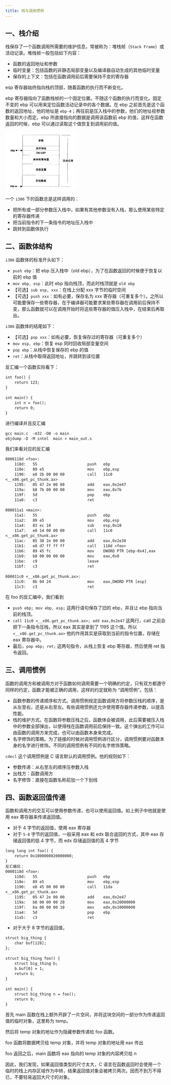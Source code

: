 ```yaml
---
title: 栈与调用惯例
---
```


## 一、栈介绍

栈保存了一个函数调用所需要的维护信息，常被称为：堆栈帧（`Stack Frame`）或活动记录。堆栈帧一般包括如下内容：

- 函数的返回地址和参数
- 临时变量：包括函数的非静态局部变量以及编译器自动生成的其他临时变量
- 保存的上下文：包括在函数调用前后需要保持不变的寄存器

esp 寄存器始终指向栈的顶部，随着函数的执行而不断变化。

ebp 寄存器指向了函数栈帧的一个固定位置。不随这个函数的执行而变化。固定不变的 ebp 可以用来定位函数活动记录中的各个数据。在 ebp 之前首先是这个函数的返回地址，他的地址是 `ebp-4`；再往前是压入栈中的参数，他们的地址视参数数量和大小而定。ebp 所直接指向的数据是调用该函数前 ebp 的值，这样在函数返回的时候，ebp 可以通过读取这个值恢复到调用前的值。

<img src="./image/函数的栈帧.png" style="zoom:50%;" />

一个 `i386` 下的函数总是这样调用的：

- 把所有或一部分参数压入栈中，如果有其他参数没有入栈，那么使用某些特定的寄存器传递
- 把当前指令的下一条指令的地址压入栈中
- 跳转到函数体执行

## 二、函数体结构

`i386` 函数体的标准开头如下：

- `push ebp`：把 ebp 压入栈中（old ebp），为了在函数返回的时候便于恢复以前的 ebp 值
- `mov ebp, esp`：此时 ebp 指向栈顶，而此时栈顶就是 `old ebp`
- 【可选】`sub esp, xxx`：在栈上分配 xxx 字节的临时空间
- 【可选】`push xxx`：如有必要，保存名为 xxx 寄存器（可重复多个）。之所以可能要保存一些寄存器，在于编译器可能要求某些寄存器在调用前后保持不变，那么函数就可以在调用开始时将这些寄存器的值压入栈中，在结束后再取出。

`i386` 函数体的结尾如下：

- 【可选】`pop xxx`：如有必要，恢复保存过的寄存器（可重复多个）
- `mov esp, ebp`：恢复 esp 同时回收局部变量空间
- `pop ebp`：从栈中恢复保存的 ebp 的值
- `ret`：从栈中取得返回地址，并跳转到该位置

反汇编一个函数实际看下：

```
int foo() {
    return 123;
}

int main() {
    int n = foo();
    return 0;
}
```

进行编译并且反汇编

```
gcc main.c  -m32 -O0 -o main
objdump -D -M intel  main > main_out.s
```

我们来看对应的反汇编

```
0000118d <foo>:
    118d:	55                   	push   ebp
    118e:	89 e5                	mov    ebp,esp
    1190:	e8 2b 00 00 00       	call   11c0 <__x86.get_pc_thunk.ax>
    1195:	05 47 2e 00 00       	add    eax,0x2e47
    119a:	b8 7b 00 00 00       	mov    eax,0x7b
    119f:	5d                   	pop    ebp
    11a0:	c3                   	ret    

000011a1 <main>:
    11a1:	55                   	push   ebp
    11a2:	89 e5                	mov    ebp,esp
    11a4:	83 ec 10             	sub    esp,0x10
    11a7:	e8 14 00 00 00       	call   11c0 <__x86.get_pc_thunk.ax>
    11ac:	05 30 2e 00 00       	add    eax,0x2e30
    11b1:	e8 d7 ff ff ff       	call   118d <foo>
    11b6:	89 45 fc             	mov    DWORD PTR [ebp-0x4],eax
    11b9:	b8 00 00 00 00       	mov    eax,0x0
    11be:	c9                   	leave  
    11bf:	c3                   	ret    

000011c0 <__x86.get_pc_thunk.ax>:
    11c0:	8b 04 24             	mov    eax,DWORD PTR [esp]
    11c3:	c3                   	ret    
```

在 foo 的反汇编中，我们看到

- `push ebp; mov ebp, esp;` 这两行语句保存了旧的 ebp，并且让 ebp 指向当前的栈顶。
- `call 11c0 <__x86.get_pc_thunk.ax>; add eax,0x2e47` 这两行，call 之前会把下一条指令压栈，所以 eax 其实是拿到了 1195 这个值。所以 `<__x86.get_pc_thunk.ax>` 他的作用其实是获取到当前的指令位置，存储在 eax 寄存器中。
- 最后，`pop ebp; ret;` 这两句指令，从栈上恢复 ebp 寄存器，然后使用 ret 指令返回。

## 三、调用惯例

函数的调用方和被调用方对于函数如何调用需要一个明确的约定，只有双方都遵守同样的约定，函数才能被正确的调用，这样的约定就称为 “调用惯例”。包括：

- 函数参数的传递顺序和方式。调用惯例规定函数调用方将参数压栈的顺序，是从左至右，还是从右至左。有些调用惯例还允许使用寄存器传递参数，以提高性能。
- 栈的维护方式。在函数将参数压栈之后，函数体会被调用，此后需要被压入栈中的参数全部弹出，以使得栈在函数调用前后保持一致。这个弹出的工作可以由函数的调用方来完成，也可以由函数本身来完成。
- 名字修饰的策略。为了链接的时候对调用惯例进行区分，调用惯例要对函数本身的名字进行修饰。不同的调用惯例有不同的名字修饰策略。

`cdecl` 这个调用惯例是 C 语言默认的调用惯例。他的规则如下：

- 参数传递：从右至左的顺序压参数入栈
- 出栈方：函数调用方
- 名字修饰：直接在函数名称前加一个下划线

## 四、函数返回值传递

函数和调用方的交互可以使用参数传递，也可以使用返回值。如上例子中他就是使用 eax 寄存器来传递返回值。

- 对于 4 字节的返回值，使用 eax 寄存器
- 对于 `5-8` 字节的返回值，一般采用 eax 和 edx 联合返回的方式，其中 eax 存储返回值的低 4 字节，而 edx 存储返回值的高 4 字节

```
long long int foo() {
    return 0x1000000020000000;
}
反汇编后：
0000118d <foo>:
    118d:	55                   	push   ebp
    118e:	89 e5                	mov    ebp,esp
    1190:	e8 45 00 00 00       	call   11da <__x86.get_pc_thunk.ax>
    1195:	05 47 2e 00 00       	add    eax,0x2e47
    119a:	b8 00 00 00 20       	mov    eax,0x20000000
    119f:	ba 00 00 00 10       	mov    edx,0x10000000
    11a4:	5d                   	pop    ebp
    11a5:	c3                   	ret   
```

- 对于大于 8 字节的返回值，

```
struct big_thing {
    char buf[128];
};

struct big_thing foo() {
    struct big_thing b;
    b.buf[0] = 1;
    return b;
}

int main() {
    struct big_thing n = foo();
    return 0;
}
```

首先 main 函数在栈上额外开辟了一片空间，并将这块空间的一部分作为传递返回值的临时对象，这里称为 temp。

然后将 temp 对象的地址作为隐藏参数传递给 foo 函数。

foo 函数将数据拷贝给 temp 对象，并将 temp 对象的地址用 eax 传出

foo 返回之后，main 函数将 eax 指向的 temp 对象的内容拷贝给 n

因此，我们发现，如果返回值类型的尺寸太大，C 语言在函数返回时会使用一个临时的栈上内存区域作为中转，结果返回值对象会被拷贝两次。因而不到万不得已，不要轻易返回大尺寸的对象。



































